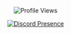 <div align="center">
  
![Profile Views](https://komarev.com/ghpvc/?username=Rynix01&color=purple&label=PROFILE+VIEWS)

[![Discord Presence](https://lanyard.cnrad.dev/api/538316319829917701)](https://discord.com/users/538316319829917701)
</div>

